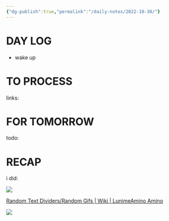 ```yaml
---
{"dg-publish":true,"permalink":"/daily-notes/2022-10-30/"}
---
```



# DAY LOG
- wake up
# TO PROCESS

links:

# FOR TOMORROW

todo:

# RECAP

i did:

![](https://i.imgur.com/OangxkR.png)

[Random Text Dividers/Random Gifs | Wiki | LunimeAmino Amino](https://aminoapps.com/c/amino_lunime/page/item/random-text-dividers-random-gifs/kr01_xLTQIgaVw2LZY005k0E5Gg5GvjGpb#comment-5214883a-e6e1-4423-87d4-5f03f527f7d9)

![](https://i.imgur.com/PgVfSIa.png)
